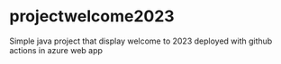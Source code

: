 # projectwelcome2023
Simple java project that display welcome to 2023 deployed with github actions in azure web app 
